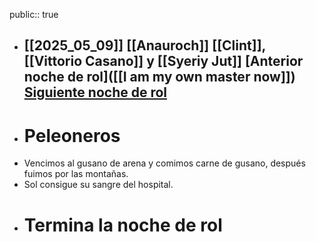 public:: true

- [[2025_05_09]]
  [[Anauroch]]
  [[Clint]], [[Vittorio Casano]] y [[Syeriy Jut]]
  [Anterior noche de rol]([[I am my own master now]])
  [Siguiente noche de rol]([["Charlie"]])
  ---
- # Peleoneros
- Vencimos al gusano de arena y comimos carne de gusano, después fuimos por las montañas.
- Sol consigue su sangre del hospital.
- # Termina la noche de rol